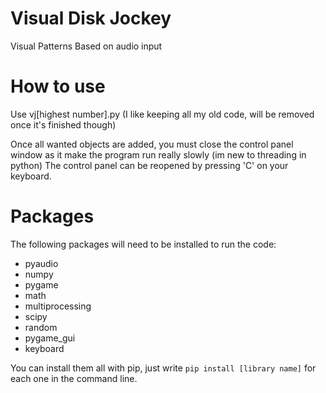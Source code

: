 # Visual Disk Jockey
 Visual Patterns Based on audio input

# How to use
Use vj[highest number].py (I like keeping all my old code, will be removed once it's finished though)

Once all wanted objects are added, you must close the control panel window as it make the program run really slowly (im new to threading in python)
The control panel can be reopened by pressing 'C' on your keyboard.

# Packages
The following packages will need to be installed to run the code:

- pyaudio
- numpy
- pygame
- math
- multiprocessing
- scipy
- random
- pygame_gui
- keyboard

You can install them all with pip, just write `pip install [library name]` for each one in the command line.